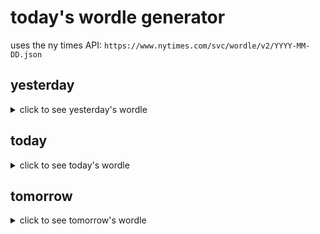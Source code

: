# today's wordle generator

uses the ny times API: `https://www.nytimes.com/svc/wordle/v2/YYYY-MM-DD.json`

## yesterday

<details>
    <summary>click to see yesterday's wordle</summary>

    piper

</details>

## today

<details>
    <summary>click to see today's wordle</summary>

    smith

</details>

## tomorrow

<details>
    <summary>click to see tomorrow's wordle</summary>

    often

</details>
